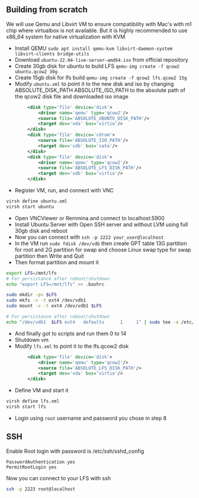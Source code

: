 ## Building from scratch

We will use Qemu and Libvirt VM to ensure compatibility with Mac's with m1 chip where virtualbox is not available. But it is highly recommended to use x86_64 system for native virtualization with KVM

- Install QEMU `sudo apt install qemu-kvm libvirt-daemon-system libvirt-clients bridge-utils`
- Download `ubuntu-22.04-live-server-amd64.iso` from official repository
- Create 30gb disk for ubuntu to build LFS `qemu-img create -f qcow2 ubuntu.qcow2 30g`
- Create 15gb disk for lfs build `qemu-img create -f qcow2 lfs.qcow2 15g`
- Modify `ubuntu.xml` to point it to the new disk and iso by changing ABSOLUTE_DISK_PATH ABSOLUTE_ISO_PATH to the absolute path of the qcow2 disk file and downloaded iso image

```xml
        <disk type='file' device='disk'>
            <driver name='qemu' type='qcow2'/>
            <source file='ABSOLUTE_UBUNTU_DISK_PATH'/>
            <target dev='vda' bus='virtio'/>
        </disk>
        <disk type='file' device='cdrom'>
            <source file='ABSOLUTE_ISO_PATH'/>
            <target dev='sdb' bus='sata'/>
        </disk>
        <disk type='file' device='disk'>
            <driver name='qemu' type='qcow2'/>
            <source file='ABSOLUTE_LFS_DISK_PATH'/>
            <target dev='vdb' bus='virtio'/>
        </disk>
```

- Register VM, run, and connect with VNC

```sh
virsh define ubuntu.xml
virsh start ubuntu
```
- Open VNCViewer or Remmina and connect to localhost:5900
- Install Ubuntu Server with Open SSH server and without LVM using full 30gb disk and reboot
- Now you can connect with `ssh -p 2222 your_user@localhost`
- In the VM run `sudo fdisk /dev/vdb` then create GPT table 13G partition for root and 2G partition for swap and choose Linux swap type for swap partition then Write and Quit
- Then format partition and mount it
```sh
export LFS=/mnt/lfs
# For persistance after reboot/shutdown
echo "export LFS=/mnt/lfs" >> .bashrc

sudo mkdir -pv $LFS
sudo mkfs -v -t ext4 /dev/vdb1
sudo mount -v -t ext4 /dev/vdb1 $LFS

# For persistance after reboot/shutdown
echo "/dev/vdb1  $LFS ext4   defaults      1     1" | sudo tee -a /etc/fstab
```
- And finally got to scripts and run them 0 to 14
- Shutdown vm
- Modify `lfs.xml` to point it to the lfs.qcow2 disk
```xml
        <disk type='file' device='disk'>
            <driver name='qemu' type='qcow2'/>
            <source file='ABSOLUTE_LFS_DISK_PATH'/>
            <target dev='vda' bus='virtio'/>
        </disk>
```
- Define VM and start it
```sh
virsh define lfs.xml
virsh start lfs
```
- Login using `root` username and password you chose in step 8


## SSH

Enable Root login with password is /etc/ssh/sshd_config
```
PasswordAuthentication yes
PermitRootLogin yes
```
Now you can connect to your LFS with ssh
```sh
ssh -p 2223 root@localhost
```